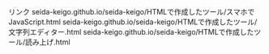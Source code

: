 リンク
	seida-keigo.github.io/seida-keigo/HTMLで作成したツール/スマホでJavaScript.html
	seida-keigo.github.io/seida-keigo/HTMLで作成したツール/文字列エディター.html
	seida-keigo.github.io/seida-keigo/HTMLで作成したツール/読み上げ.html
